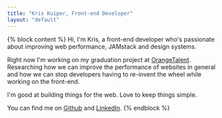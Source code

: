 ```yaml
---
title: "Kris Kuiper, Front-end Developer"
layout: "default"
---
```


{% block content %}
Hi, I'm Kris, a front-end developer who's passionate about improving web performance, JAMstack and design systems.

Right now I'm working on my graduation project at [OrangeTalent](https://www.orangetalent.nl/). Researching how we can improve the performance of websites in general and how we can stop developers having to re-invent the wheel while working on the front-end.

I'm good at building things for the web. Love to keep things simple.

You can find me on [Github](https://github.com/kriskuiper) and [LinkedIn](https://www.linkedin.com/in/kris-kuiper-0b6897a2/).
{% endblock %}
